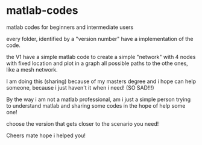 # matlab-codes
matlab codes for beginners and intermediate users


every folder, identified by a "version number" have a implementation of the code.

the V1 have a simple matlab code to create a simple "network" with 4 nodes with fixed location and plot in a graph all possible paths to the othe ones, like a mesh network.

I am doing this (sharing) because of my masters degree and i hope can help someone, because i just haven't it when i need! (SO SAD!!!)

By the way i am not a matlab professional, am i just a simple person trying to understand matlab and sharing some codes in the hope of help some one!

choose the version that gets closer to the scenario you need!

Cheers mate hope i helped you!
